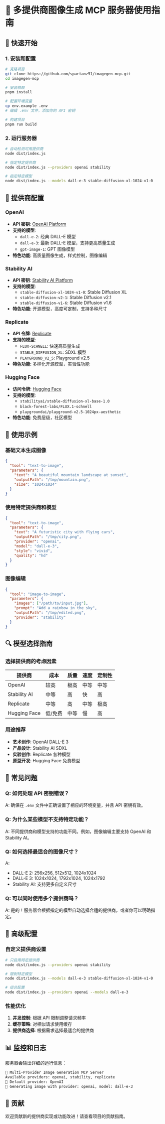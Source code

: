 # 🎨 多提供商图像生成 MCP 服务器使用指南

## 🚀 快速开始

### 1. 安装和配置

```bash
# 克隆项目
git clone https://github.com/spartanz51/imagegen-mcp.git
cd imagegen-mcp

# 安装依赖
pnpm install

# 配置环境变量
cp env.example .env
# 编辑 .env 文件，添加你的 API 密钥

# 构建项目
pnpm run build
```

### 2. 运行服务器

```bash
# 自动检测可用提供商
node dist/index.js

# 指定特定提供商
node dist/index.js --providers openai stability

# 指定特定模型
node dist/index.js --models dall-e-3 stable-diffusion-xl-1024-v1-0
```

## 🔧 提供商配置

### OpenAI
- **API 密钥**: [OpenAI Platform](https://platform.openai.com/api-keys)
- **支持的模型**: 
  - `dall-e-2`: 经典 DALL-E 模型
  - `dall-e-3`: 最新 DALL-E 模型，支持更高质量生成
  - `gpt-image-1`: GPT 图像模型
- **特色功能**: 高质量图像生成，样式控制，图像编辑

### Stability AI
- **API 密钥**: [Stability AI Platform](https://platform.stability.ai/account/keys)
- **支持的模型**:
  - `stable-diffusion-xl-1024-v1-0`: Stable Diffusion XL
  - `stable-diffusion-v2-1`: Stable Diffusion v2.1
  - `stable-diffusion-v1-6`: Stable Diffusion v1.6
- **特色功能**: 开源模型，高度可定制，支持多种尺寸

### Replicate
- **API 令牌**: [Replicate](https://replicate.com/account/api-tokens)
- **支持的模型**:
  - `FLUX-SCHNELL`: 快速高质量生成
  - `STABLE_DIFFUSION_XL`: SDXL 模型
  - `PLAYGROUND_V2_5`: Playground v2.5
- **特色功能**: 多样化开源模型，实验性功能

### Hugging Face
- **访问令牌**: [Hugging Face](https://huggingface.co/settings/tokens)
- **支持的模型**:
  - `stabilityai/stable-diffusion-xl-base-1.0`
  - `black-forest-labs/FLUX.1-schnell`
  - `playgroundai/playground-v2.5-1024px-aesthetic`
- **特色功能**: 免费层级，社区模型

## 🎯 使用示例

### 基础文本生成图像

```json
{
  "tool": "text-to-image",
  "parameters": {
    "text": "A beautiful mountain landscape at sunset",
    "outputPath": "/tmp/mountain.png",
    "size": "1024x1024"
  }
}
```

### 使用特定提供商和模型

```json
{
  "tool": "text-to-image",
  "parameters": {
    "text": "A futuristic city with flying cars",
    "outputPath": "/tmp/city.png",
    "provider": "openai",
    "model": "dall-e-3",
    "style": "vivid",
    "quality": "hd"
  }
}
```

### 图像编辑

```json
{
  "tool": "image-to-image",
  "parameters": {
    "images": ["/path/to/input.jpg"],
    "prompt": "Add a rainbow in the sky",
    "outputPath": "/tmp/edited.png",
    "provider": "stability"
  }
}
```

## 🔍 模型选择指南

### 选择提供商的考虑因素

| 提供商 | 成本 | 质量 | 速度 | 定制性 |
|--------|------|------|------|--------|
| OpenAI | 较高 | 极高 | 中等 | 中等 |
| Stability AI | 中等 | 高 | 快 | 高 |
| Replicate | 中等 | 高 | 中等 | 极高 |
| Hugging Face | 低/免费 | 中等 | 慢 | 高 |

### 用途推荐

- **艺术创作**: OpenAI DALL-E 3
- **产品设计**: Stability AI SDXL
- **实验创作**: Replicate 各种模型
- **原型开发**: Hugging Face 免费模型

## 🚨 常见问题

### Q: 如何处理 API 密钥错误？
A: 确保在 `.env` 文件中正确设置了相应的环境变量，并且 API 密钥有效。

### Q: 为什么某些模型不支持特定功能？
A: 不同提供商和模型支持的功能不同。例如，图像编辑主要支持 OpenAI 和 Stability AI。

### Q: 如何选择最适合的图像尺寸？
A: 
- DALL-E 2: 256x256, 512x512, 1024x1024
- DALL-E 3: 1024x1024, 1792x1024, 1024x1792
- Stability AI: 支持更多自定义尺寸

### Q: 可以同时使用多个提供商吗？
A: 是的！服务器会根据指定的模型自动选择合适的提供商，或者你可以明确指定。

## 🔧 高级配置

### 自定义提供商设置

```bash
# 只启用特定提供商
node dist/index.js --providers openai stability

# 限制特定模型
node dist/index.js --models dall-e-3 stable-diffusion-xl-1024-v1-0

# 组合配置
node dist/index.js --providers openai --models dall-e-3
```

### 性能优化

1. **并发控制**: 根据 API 限制调整请求频率
2. **缓存策略**: 对相似请求使用缓存
3. **提供商选择**: 根据需求选择最适合的提供商

## 📊 监控和日志

服务器会输出详细的运行信息：

```bash
🎨 Multi-Provider Image Generation MCP Server
Available providers: openai, stability, replicate
📌 Default provider: OpenAI
🎨 Generating image with provider: openai, model: dall-e-3
```

## 🤝 贡献

欢迎贡献新的提供商实现或功能改进！请查看项目的贡献指南。